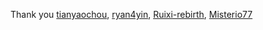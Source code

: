 Thank you [tianyaochou](https://github.com/tianyaochou/dotfiles), [ryan4yin](https://github.com/ryan4yin/nix-config), [Ruixi-rebirth](https://github.com/Ruixi-rebirth/flakes), [Misterio77](https://github.com/Misterio77/nix-config)
